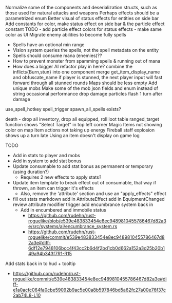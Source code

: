 Normalize some of the components and deserialization structs, such as those used for natural attacks and weapons
Perhaps effects should be a parametrized enum
Better visual of status effects for entities on side bar
Add constants for color, make status effect on side bar & the particle effect constant
TODO - add particle effect colors for status effects - make same color as UI
Migrate enemy abilities to become fully spells
- Spells have an optional min range
- Vision system queries the spells, not the spell metadata on the entity
- Spells should consume mana (enemies)??
- How to prevent monster from spamming spells & running out of mana
- How does a bigger AI refactor play in here?
combine the inflicts{Burn,stun} into one component
merge get_item_display_name and obfuscate_name
if player is stunned, the next player input will fast forward through all stunned rounds
Maps should be less empty
Add unique mobs
Make some of the mob json fields and enum instead of string
occasional performance drop
damage particles flash 1 turn after damage


use_spell_hotkey
spell_trigger
spawn_all_spells exists?

death - drop all inventory, drop all equipped, roll loot table
ranged_target function shows "Select Target" in top left corner
Magic Items not showing color on map
Item actions not taking up energy
Fireball staff explosion shows up a turn late
Using an item doesn't display on game log















TODO
* Add in stats to player and mobs
* Add in system to add stat bonus
* Update consumable to add stat bonus as permanent or temporary (using duration?)
  * Requires 2 new effects to apply stats?
* Update item template to break effect out of consumable, that way if thrown, an item can trigger it's effects 
  * Also, remove the 'attribute' section and use an "apply_effects" effect
* fill out stats markdown
add in AttributeEffect
add in EquipmentChanged
review attribute modifier trigger
add encumbrance system back in
  * Add in encumbered and immobile status
    * https://github.com/rudehn/rust-roguelike/blob/e539e483833454e8ec9489810455786467d82a3e/src/systems/ai/encumbrance_system.rs
    * https://github.com/rudehn/rust-roguelike/commit/e539e483833454e8ec9489810455786467d82a3e#diff-6df12e7948106bcc4f43cc2b6d4f2bd1cb0d662a152a3d25b20b149a94b343f7R1-R15

Add stats back in to hud + tooltip
* https://github.com/rudehn/rust-roguelike/commit/e539e483833454e8ec9489810455786467d82a3e#diff-e1a0acfc064fa0cbe59092b9ac5e00a8b597846bd5a62fc27a00e76f37c2ab74L8-L10
